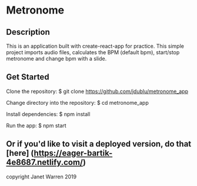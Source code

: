 # Metronome

## Description
This is an application built with create-react-app for practice.  This simple project imports audio files, calculates the BPM (default
bpm), start/stop metronome and change bpm with a slide.

## Get Started

Clone the repository:
$ git clone https://github.com/jdublu/metronome_app

Change directory into the repository:
$ cd metronome_app

Install dependencies:
$ npm install

Run the app:
$ npm start

## Or if you'd like to visit a deployed version, do that [here] (https://eager-bartik-4e8687.netlify.com/)

copyright Janet Warren 2019

